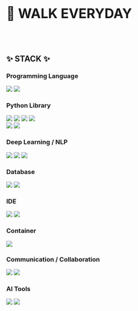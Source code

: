 <h1 style="font-size: 2.5em; font-weight: bold;">🚶 WALK EVERYDAY</h1>

<br/><br/>

## ✨ STACK ✨

<h3>Programming Language</h3>
<img src="https://img.shields.io/badge/Python-3776AB?style=for-the-badge&logo=python&logoColor=white"/>
<img src="https://img.shields.io/badge/Java-ED8B00?style=for-the-badge&logo=openjdk&logoColor=white"/>

<h3>Python Library</h3>
<img src="https://img.shields.io/badge/Pandas-150458?style=for-the-badge&logo=pandas&logoColor=white"/>
<img src="https://img.shields.io/badge/Numpy-013243?style=for-the-badge&logo=numpy&logoColor=white"/>
<img src="https://img.shields.io/badge/OpenCV-5C3EE8?style=for-the-badge&logo=opencv&logoColor=white"/>
<img src="https://img.shields.io/badge/Selenium-43B02A?style=for-the-badge&logo=selenium&logoColor=white"/>
<br/>
<img src="https://img.shields.io/badge/scikit--learn-F7931E?style=for-the-badge&logo=scikit-learn&logoColor=white"/>
<img src="https://img.shields.io/badge/Matplotlib-FFFFFF?style=for-the-badge&logo=matplotlib&logoColor=black"/>

<h3>Deep Learning / NLP</h3>
<img src="https://img.shields.io/badge/PyTorch-EE4C2C?style=for-the-badge&logo=pytorch&logoColor=white"/>
<img src="https://img.shields.io/badge/TensorFlow-FF6F00?style=for-the-badge&logo=tensorflow&logoColor=white"/>
<img src="https://img.shields.io/badge/KoNLPy-FF9800?style=for-the-badge"/>

<h3>Database</h3>
<img src="https://img.shields.io/badge/MySQL-4479A1?style=for-the-badge&logo=mysql&logoColor=white"/>
<img src="https://img.shields.io/badge/Oracle-F80000?style=for-the-badge&logo=oracle&logoColor=white"/>

<h3>IDE</h3>
<img src="https://img.shields.io/badge/VSCode-007ACC?style=for-the-badge&logo=visual-studio-code&logoColor=white"/>
<img src="https://img.shields.io/badge/Jupyter-FA0F00?style=for-the-badge&logo=jupyter&logoColor=white"/>

<h3>Container</h3>
<img src="https://img.shields.io/badge/Docker-2496ED?style=for-the-badge&logo=docker&logoColor=white"/>

<h3>Communication / Collaboration</h3>
<img src="https://img.shields.io/badge/GitHub-181717?style=for-the-badge&logo=github&logoColor=white"/>
<img src="https://img.shields.io/badge/Git-F05033?style=for-the-badge&logo=git&logoColor=white"/>

<h3>AI Tools</h3>
<img src="https://img.shields.io/badge/ChatGPT-10A37F?style=for-the-badge&logo=openai&logoColor=white"/>
<img src="https://img.shields.io/badge/Bard-000000?style=for-the-badge"/>
